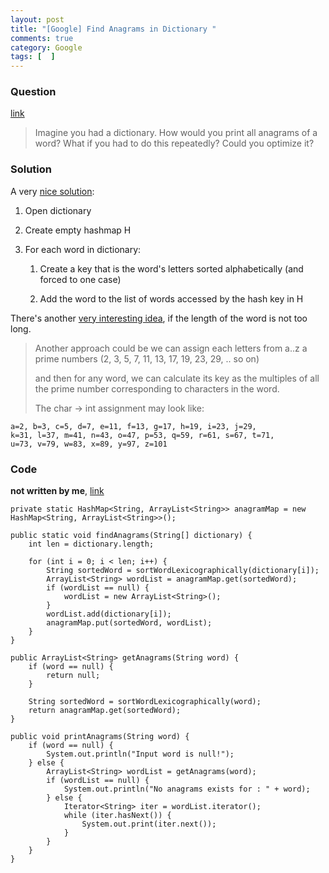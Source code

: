 ```yaml
---
layout: post
title: "[Google] Find Anagrams in Dictionary "
comments: true
category: Google
tags: [  ]
---
```


### Question 

[link](http://www.careercup.com/question?id=3088)

> Imagine you had a dictionary. How would you print all anagrams of a word? What if you had to do this repeatedly? Could you optimize it?

### Solution

A very [nice solution](http://stackoverflow.com/a/12477976): 

1. Open dictionary

1. Create empty hashmap H

1. For each word in dictionary:

    1. Create a key that is the word's letters sorted alphabetically (and forced to one case)
    
    1. Add the word to the list of words accessed by the hash key in H

There's another [very interesting idea](http://karmaandcoding.blogspot.sg/2012/02/print-all-anagrams-for-word-from.html), if the length of the word is not too long. 

> Another approach could be we can assign each letters from a..z a prime numbers (2, 3, 5, 7, 11, 13, 17, 19, 23, 29, .. so on)
>
> and then for any word, we can calculate its key as the multiples of all the prime number corresponding to characters in the word. 
>
> The char -> int assignment may look like: 

    a=2, b=3, c=5, d=7, e=11, f=13, g=17, h=19, i=23, j=29, 
    k=31, l=37, m=41, n=43, o=47, p=53, q=59, r=61, s=67, t=71, 
    u=73, v=79, w=83, x=89, y=97, z=101

### Code

__not written by me__, [link](http://karmaandcoding.blogspot.sg/2012/02/print-all-anagrams-for-word-from.html)

	private static HashMap<String, ArrayList<String>> anagramMap = new HashMap<String, ArrayList<String>>();

	public static void findAnagrams(String[] dictionary) {
		int len = dictionary.length;

		for (int i = 0; i < len; i++) {
			String sortedWord = sortWordLexicographically(dictionary[i]);
			ArrayList<String> wordList = anagramMap.get(sortedWord);
			if (wordList == null) {
				wordList = new ArrayList<String>();
			}
			wordList.add(dictionary[i]);
			anagramMap.put(sortedWord, wordList);
		}
	}

	public ArrayList<String> getAnagrams(String word) {
		if (word == null) {
			return null;
		}

		String sortedWord = sortWordLexicographically(word);
		return anagramMap.get(sortedWord);
	}

	public void printAnagrams(String word) {
		if (word == null) {
			System.out.println("Input word is null!");
		} else {
			ArrayList<String> wordList = getAnagrams(word);
			if (wordList == null) {
				System.out.println("No anagrams exists for : " + word);
			} else {
				Iterator<String> iter = wordList.iterator();
				while (iter.hasNext()) {
					System.out.print(iter.next());
				}
			}
		}
	}
